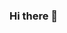 ### Hi there 👋

<!--
**Prashant-JT/Prashant-JT** is a ✨ _special_ ✨ repository because its `README.md` (this file) appears on your GitHub profile.

Here are some ideas to get you started:

- 🔭 I’m currently working on ...
- 🌱 I’m currently finishing my Computer Science degree
- 👯 I’m looking to collaborate on ...
- 🤔 I’m looking for help with ...
- 💬 Ask me about ...
- 📫 How to reach me: ...
- 😄 Pronouns: ...
- ⚡ Fun fact: ...


### 📈 Some Stats
<img alt="My GitHub Stats" src="https://github-readme-stats.vercel.app/api/top-langs/?username=Prashant-JT&layout=compact">
-->

